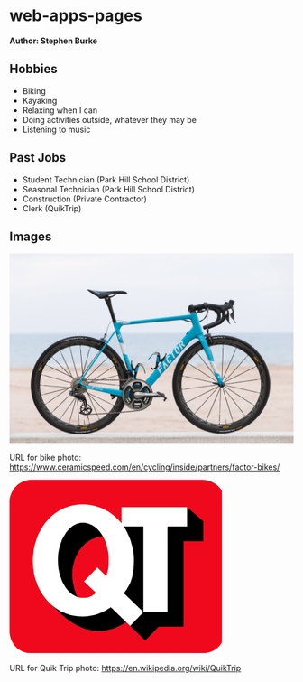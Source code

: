 # web-apps-pages
**Author: Stephen Burke**

## Hobbies
* Biking
* Kayaking
* Relaxing when I can
* Doing activities outside, whatever they may be
* Listening to music

## Past Jobs
* Student Technician (Park Hill School District)
* Seasonal Technician (Park Hill School District)
* Construction (Private Contractor)
* Clerk (QuikTrip)

## Images
![bike](factorBike.jpg)

URL for bike photo: https://www.ceramicspeed.com/en/cycling/inside/partners/factor-bikes/ 

![QuikTrip](QuikTrip_logo.png)

URL for Quik Trip photo: https://en.wikipedia.org/wiki/QuikTrip 

